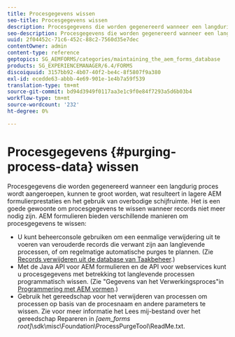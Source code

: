 ```yaml
---
title: Procesgegevens wissen
seo-title: Procesgegevens wissen
description: Procesgegevens die worden gegenereerd wanneer een langdurig proces wordt aangeroepen, kunnen te groot worden, wat resulteert in lagere AEM formulierprestaties en het gebruik van overbodige schijfruimte. Zie hoe u procesgegevens kunt wissen.
seo-description: Procesgegevens die worden gegenereerd wanneer een langdurig proces wordt aangeroepen, kunnen te groot worden, wat resulteert in lagere AEM formulierprestaties en het gebruik van overbodige schijfruimte. Zie hoe u procesgegevens kunt wissen.
uuid: 2f04452c-71c6-452c-88c2-7560d35e7dec
contentOwner: admin
content-type: reference
geptopics: SG_AEMFORMS/categories/maintaining_the_aem_forms_database
products: SG_EXPERIENCEMANAGER/6.4/FORMS
discoiquuid: 3157bb92-4b07-40f2-be4c-8f5807f9a380
exl-id: ecedde63-abbb-4e69-901e-1e4b7a59f539
translation-type: tm+mt
source-git-commit: bd94d3949f0117aa3e1c9f0e84f7293a5d6b03b4
workflow-type: tm+mt
source-wordcount: '232'
ht-degree: 0%

---
```


# Procesgegevens {#purging-process-data} wissen

Procesgegevens die worden gegenereerd wanneer een langdurig proces wordt aangeroepen, kunnen te groot worden, wat resulteert in lagere AEM formulierprestaties en het gebruik van overbodige schijfruimte. Het is een goede gewoonte om procesgegevens te wissen wanneer records niet meer nodig zijn. AEM formulieren bieden verschillende manieren om procesgegevens te wissen:

* U kunt beheerconsole gebruiken om een eenmalige verwijdering uit te voeren van verouderde records die verwant zijn aan langlevende processen, of om regelmatige automatische purges te plannen. (Zie [Records verwijderen uit de database van Taakbeheer](/help/forms/using/admin-help/purge-records-job-manager-database.md#purge-records-from-the-job-manager-database).)
* Met de Java API voor AEM formulieren en de API voor webservices kunt u procesgegevens met betrekking tot langlevende processen programmatisch wissen. (Zie &quot;Gegevens van het Verwerkingsproces&quot;in [Programmering met AEM vormen](https://www.adobe.com/go/learn_aemforms_programming_63).)
* Gebruik het gereedschap voor het verwijderen van processen om processen op basis van de procesnaam en andere parameters te wissen. Zie voor meer informatie het Lees mij-bestand over het gereedschap Repareren in *[aem_forms root]*\sdk\misc\Foundation\ProcessPurgeTool\ReadMe.txt.
